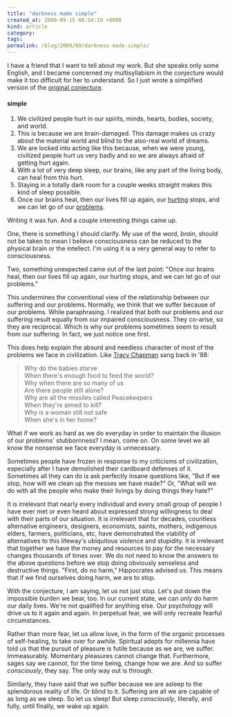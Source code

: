 ```yaml
---
title: "darkness made simple"
created_at: 2009-09-15 08:54:19 +0000
kind: article
category: 
tags: 
permalink: /blog/2009/09/darkness-made-simple/
---
```


I have a friend that I want to tell about my work. But she speaks only some English, and I became concerned my multisyllabism in the conjecture would make it too difficult for her to understand. So I just wrote a simplified version of the [original conjecture](http://andrewdurham.com/basics).

#### simple

1. We civilized people hurt in our spirits, minds, hearts, bodies, society, and world.
2. This is because we are brain-damaged. This damage makes us crazy about the material world and blind to the also-real world of dreams.
3. We are locked into acting like this because, when we were young, civilized people hurt us very badly and so we are always afraid of getting hurt again.
4. With a lot of very deep sleep, our brains, like any part of the living body, can heal from this hurt.
5. Staying in a totally dark room for a couple weeks straight makes this kind of sleep possible.
6. Once our brains heal, then our lives fill up again, our [hurting](../2009/09/conjectures-sixth-point) stops, and we can let go of our [problems](http://andrewdurham.com/2009/09/darkness-made-simple).

Writing it was fun. And a couple interesting things came up.

One, there is something I should clarify. My use of the word, _brain_, should not be taken to mean I believe consciousness can be reduced to the physical brain or the intellect. I'm using it is a very general way to refer to consciousness.

Two, something unexpected came out of the last point: "Once our brains heal, then our lives fill up again, our hurting stops, and we can let go of our problems."

This undermines the conventional view of the relationship between our suffering and our problems. Normally, we think that we suffer because of our problems. While paraphrasing. I realized that both our problems and our suffering result equally from our impaired consciousness. They co-arise, so they are reciprocal. Which is why our problems sometimes seem to result from our suffering. In fact, we just notice one first.

This does help explain the absurd and needless character of most of the problems we face in civilization. Like [Tracy Chapman](http://tracychapman.com) sang back in '88:

> Why do the babies starve  
When there's enough food to feed the world?  
Why when there are so many of us  
Are there people still alone?  
Why are all the missiles called Peacekeepers  
When they're aimed to kill?  
Why is a woman still not safe  
When she's in her home?

What if we work as hard as we do everyday in order to maintain the illusion of our problems' stubbornness? I mean, come on. On some level we all know the nonsense we face everyday is unnecessary.

Sometimes people have frozen in response to my criticisms of civilization, especially after I have demolished their cardboard defenses of it. Sometimes all they can do is ask perfectly insane questions like, "But if we stop, how will we clean up the messes we have made?" Or, "What will we do with all the people who make their livings by doing things they hate?"

It is irrelevant that nearly every individual and every small group of people I have ever met or even heard about expressed strong willingness to deal with their parts of our situation. It is irrelevant that for decades, countless alternative engineers, designers, economists, saints, mothers, indigenous elders, farmers, politicians, etc, have demonstrated the viability of alternatives to this lifeway's ubiquitous violence and stupidity. It is irrelevant that together we have the money and resources to pay for the necessary changes thousands of times over. We do not need to know the answers to the above questions before we stop doing obviously senseless and destructive things. "First, do no harm," Hippocrates advised us. This means that if we find ourselves doing harm, we are to stop.

With the conjecture, I am saying, let us not just stop. Let's put down the impossible burden we bear, too. In our current state, we can _only_ do harm our daily lives. We're not qualified for anything else. Our psychology will drive us to it again and again. In perpetual fear, we will only recreate fearful circumstances.

Rather than more fear, let us allow love, in the form of the organic processes of self-healing, to take over for awhile. Spiritual adepts for millennia have told us that the pursuit of pleasure is futile because as we are, we suffer. Immeasurably. Momentary pleasures cannot change that. Furthermore, sages say we cannot, for the time being, change how we are. And so suffer _consciously_, they say. The only way out is through.

Similarly, they have said that we suffer because we are asleep to the splendorous reality of life. Or blind to it. Suffering are all we are capable of as long as we sleep. So let us sleep! But sleep _consciously_, literally, and fully, until finally, we wake up again.


